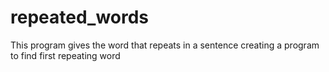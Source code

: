 # repeated_words
This program gives the word that repeats in a sentence 
creating a program to find first repeating word

